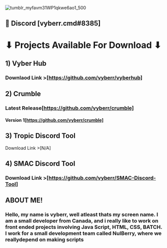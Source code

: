 ![tumblr_myfavm31WP1qkwe6ao1_500](https://user-images.githubusercontent.com/92124191/167544409-9dbf46f4-51e1-44a1-8731-b3eae338af86.gif)


## 💬 Discord [vyberr.cmd#8385] 
# ⬇ Projects Available For Download ⬇

## 1) Vyber Hub

### Downlaod Link >[https://github.com/vyberr/vyberhub]

## 2) Crumble

### Latest Release[https://github.com/vyberr/crumble]
#### Version 1[https://github.com/vyberr/crumble]

## 3) Tropic Discord Tool

Download Link >[N/A]

## 4) SMAC Discord Tool

### Download Link >[https://github.com/vyberr/SMAC-Discord-Tool]

## ABOUT ME!
### Hello, my name is vyberr, well atleast thats my screen name. I am a small developer from Canada, and i really like to work on front ended projects involving Java Script, HTML, CSS, BATCH. I work for a small development team called NulBerry, where we reallydepend on making scripts
